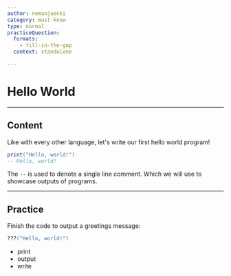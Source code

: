 ```yaml
---
author: nemanjaenki
category: must-know
type: normal
practiceQuestion:
  formats:
    - fill-in-the-gap
  context: standalone

---
```


# Hello World

---
## Content

Like with every other language, let's write our first hello world program!

```lua
print("Hello, world!")
-- Hello, world!
```

The `--` is used to denote a single line comment. Which we will use to showcase outputs of programs.


---
## Practice

Finish the code to output a greetings message:

```lua
???("Hello, world!")
```

- print
- output
- write


